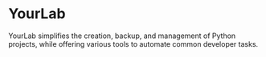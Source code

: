 # YourLab
 YourLab simplifies the creation, backup, and management of Python projects, while offering various tools to automate common developer tasks.
